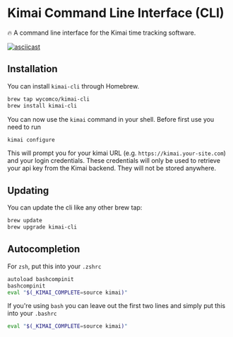 # Kimai Command Line Interface (CLI)

:fire: A command line interface for the Kimai time tracking software.

[![asciicast](https://asciinema.org/a/1wDzOF9W773vA2YbsTYwC7XCF.png)](https://asciinema.org/a/1wDzOF9W773vA2YbsTYwC7XCF)

## Installation

You can install `kimai-cli` through Homebrew.

```bash
brew tap wycomco/kimai-cli
brew install kimai-cli
```

You can now use the `kimai` command in your shell. Before first use you need to run

```bash
kimai configure
```

This will prompt you for your kimai URL (e.g. `https://kimai.your-site.com`) and your login credentials.
These credentials will only be used to retrieve your api key from the Kimai backend. They will not be stored
anywhere.


## Updating

You can update the cli like any other brew tap:

```bash
brew update
brew upgrade kimai-cli
```

## Autocompletion

For `zsh`, put this into your `.zshrc`

```bash
autoload bashcompinit
bashcompinit
eval "$(_KIMAI_COMPLETE=source kimai)"
```

If you're using `bash` you can leave out the first two lines and simply put this into your `.bashrc`

```bash
eval "$(_KIMAI_COMPLETE=source kimai)"
```
